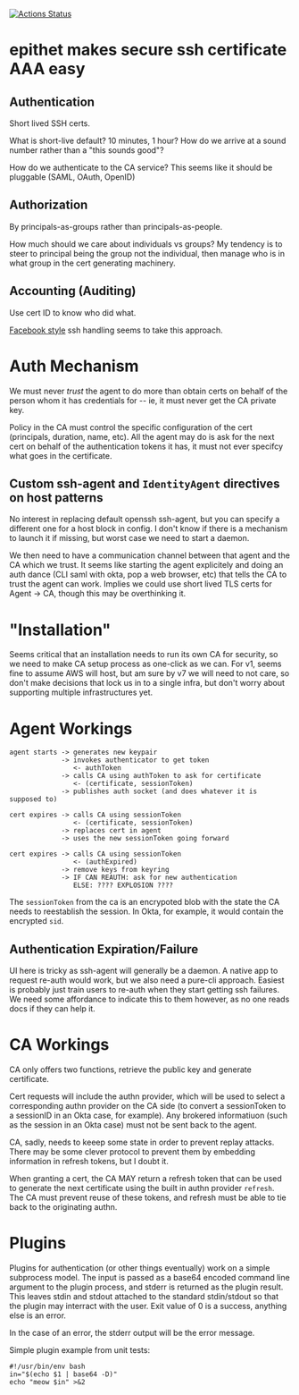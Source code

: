 [![Actions Status](https://github.com/brianm/epithet/workflows/Go/badge.svg)](https://github.com/brianm/epithet/actions)

# epithet makes secure ssh certificate AAA easy

## Authentication

Short lived SSH certs.

What is short-live default? 10 minutes, 1 hour? How do we arrive at a sound number rather than a "this sounds good"?

How do we authenticate to the CA service? This seems like it should be pluggable (SAML, OAuth, OpenID)

## Authorization

By principals-as-groups rather than principals-as-people.

How much should we care about individuals vs groups? My tendency is to steer to principal being the group not the individual, then manage who is in what group in the cert generating machinery. 

## Accounting (Auditing)

Use cert ID to know who did what.

[Facebook style](https://engineering.fb.com/security/scalable-and-secure-access-with-ssh/) ssh handling seems to take this approach. 

# Auth Mechanism

We must never *trust* the agent to do more than obtain certs on behalf of the person whom it has credentials for -- ie, it must never get the CA private key.

Policy in the CA must control the specific configuration of the cert (principals, duration, name, etc). All the agent may do is ask for the next cert on behalf of the authentication tokens it has, it must not ever specifcy what goes in the certificate.

## Custom ssh-agent and `IdentityAgent` directives on host patterns

No interest in replacing default openssh ssh-agent, but you can specify a different one for a host block in config. I don't know if there is a mechanism to launch it if missing, but worst case we need to start a daemon.

We then need to have a communication channel between that agent and the CA which we trust. It seems like starting the agent explicitely and doing an auth dance (CLI saml with okta, pop a web browser, etc) that tells the CA to trust the agent can work. Implies we could use short lived TLS certs for Agent -> CA, though this may be overthinking it.


# "Installation"

Seems critical that an installation needs to run its own CA for security, so we need to make CA setup process as one-click as we can. For v1, seems fine to assume AWS will host, but am sure by v7 we will need to not care, so don't make decisions that lock us in to a single infra, but don't worry about supporting multiple infrastructures yet.

# Agent Workings

```
agent starts -> generates new keypair
             -> invokes authenticator to get token
                <- authToken
             -> calls CA using authToken to ask for certificate
                <- (certificate, sessionToken)
             -> publishes auth socket (and does whatever it is supposed to)

cert expires -> calls CA using sessionToken
                <- (certificate, sessionToken) 
             -> replaces cert in agent
             -> uses the new sessionToken going forward

cert expires -> calls CA using sessionToken
                <- (authExpired) 
             -> remove keys from keyring
             -> IF CAN REAUTH: ask for new authentication
                ELSE: ???? EXPLOSION ????
```

The `sessionToken` from the ca is an encrypoted blob with the state the CA needs to
reestablish the session. In Okta, for example, it would contain the encrypted `sid`.

## Authentication Expiration/Failure

UI here is tricky as ssh-agent will generally be a daemon. A native app to request re-auth would work, but we also  need a pure-cli approach. Easiest is probably just train users to re-auth when they start getting ssh failures. We need some affordance to indicate this to them however, as no one reads docs if they can help it.

# CA Workings

CA only offers two functions, retrieve the public key and generate certificate. 

Cert requests will include the authn provider, which will be used to select a corresponding authn provider on the CA side (to convert a sessionToken to a sessionID in an Okta case, for example). Any brokered informatiuon (such as the session in an Okta case) must not be sent back to the agent.

CA, sadly, needs to keeep some state in order to prevent replay attacks. There may be some clever protocol to prevent them by embedding information in refresh tokens, but I doubt it.

When granting a cert, the CA MAY return a refresh token that can be used to generate the next certificate using the built in authn provider `refresh`. The CA must prevent reuse of these tokens, and refresh must be able to tie back to the originating authn.

# Plugins

Plugins for authentication (or other things eventually) work on a simple
subprocess model. The input is passed as a base64 encoded command line argument
to the plugin process, and stderr is returned as the plugin result. This leaves
stdin and stdout attached to the standard stdin/stdout so that the plugin may
interract with the user. Exit value of 0 is a success, anything else is an error.

In the case of an error, the stderr output will be the error message.

Simple plugin example from unit tests:

```
#!/usr/bin/env bash
in="$(echo $1 | base64 -D)"
echo "meow $in" >&2
```
